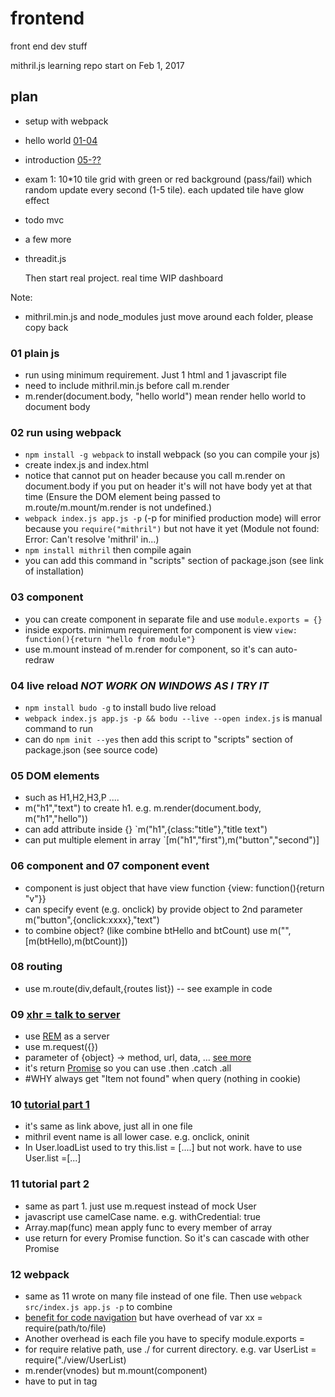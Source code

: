 # frontend
front end dev stuff

mithril.js learning repo
start on Feb 1, 2017 

## plan
* setup with webpack 
* hello world [01-04](http://mithril.js.org/installation.html)
* introduction [05-??](http://mithril.js.org/index.html)
* exam 1: 10*10 tile grid with green or red background (pass/fail) which random update every second (1-5 tile). each updated tile have glow effect
* todo mvc
* a few more
* threadit.js

  Then start real project. real time WIP dashboard

Note:
* mithril.min.js and node_modules just move around each folder, please copy back

### 01 plain js
* run using minimum requirement. Just 1 html and 1 javascript file
* need to include mithril.min.js before call m.render
* m.render(document.body, "hello world") mean render hello world to document body

### 02 run using webpack
* `npm install -g webpack` to install webpack (so you can compile your js)
* create index.js and index.html
* notice that <script src="app.js"></script> cannot put on header because you call m.render on document.body if you put on header it's will not have body yet at that time (Ensure the DOM element being passed to m.route/m.mount/m.render is not undefined.)
* `webpack index.js app.js -p` (-p for minified production mode) will error because you `require("mithril")` but not have it yet (Module not found: Error: Can't resolve 'mithril' in...)
* `npm install mithril` then compile again
* you can add this command in "scripts" section of package.json (see link of installation)

### 03 component
* you can create component in separate file and use `module.exports = {}`
* inside exports. minimum requirement for component is view `view: function(){return "hello from module"}`
* use m.mount instead of m.render for component, so it's can auto-redraw

### 04 live reload *NOT WORK ON WINDOWS AS I TRY IT*
* `npm install budo -g` to install budo live reload
* `webpack index.js app.js -p && bodu --live --open index.js` is manual command to run
* can do `npm init --yes` then add this script to "scripts" section of package.json (see source code)

### 05 DOM elements
* such as H1,H2,H3,P ....
* m("h1","text") to create h1. e.g. m.render(document.body, m("h1","hello"))
* can add attribute inside {} `m("h1",{class:"title"},"title text")
* can put multiple element in array `[m("h1","first"),m("button","second")]

### 06 component and 07 component event
* component is just object that have view function {view: function(){return "v"}}
* can specify event (e.g. onclick) by provide object to 2nd parameter m("button",{onclick:xxxx},"text")
* to combine object? (like combine btHello and btCount) use m("",[m(btHello),m(btCount)])

### 08 routing
* use m.route(div,default,{routes list}) -- see example in code

### 09 [xhr = talk to server](http://stackoverflow.com/questions/4657287/what-is-the-difference-between-xmlhttprequest-jquery-ajax-jquery-post-jquery)
* use [REM](http://rem-rest-api.herokuapp.com/) as a server
* use m.request({})
* parameter of {object} -> method, url, data, ... [see more](http://mithril.js.org/request.html)
* it's return [Promise](http://mithril.js.org/promise.html) so you can use .then .catch .all
* #WHY always get "Item not found" when query (nothing in cookie)


### 10 [tutorial part 1](http://mithril.js.org/simple-application.html)
* it's same as link above, just all in one file
* mithril event name is all lower case. e.g. onclick, oninit
* In User.loadList used to try this.list = [....] but not work. have to use User.list =[...]

### 11 tutorial part 2
* same as part 1. just use m.request instead of mock User
* javascript use camelCase name. e.g. withCredential: true
* Array.map(func) mean apply func to every member of array
* use return for every Promise function. So it's can cascade with other Promise

### 12 webpack
* same as 11 wrote on many file instead of one file. Then use `webpack src/index.js app.js -p` to combine
* [benefit for code navigation](http://mithril.js.org/simple-application.html) but have overhead of var xx = require(path/to/file)
* Another overhead is each file you have to specify module.exports =
* for require relative path, use ./ for current directory. e.g. var UserList = require("./view/UserList)
* m.render(vnodes) but m.mount(component)
* <link href="styles.css" rel="stylesheet" /> have to put in <head> tag